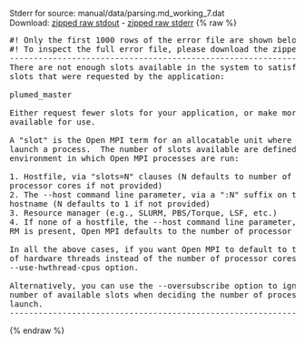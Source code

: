 Stderr for source:  manual/data/parsing.md_working_7.dat   
Download: [zipped raw stdout](parsing.md_working_7.dat.plumed_master.stdout.txt.zip) - [zipped raw stderr](parsing.md_working_7.dat.plumed_master.stderr.txt.zip) 
{% raw %}
<pre>
#! Only the first 1000 rows of the error file are shown below
#! To inspect the full error file, please download the zipped raw stderr file above
--------------------------------------------------------------------------
There are not enough slots available in the system to satisfy the 3
slots that were requested by the application:

plumed_master

Either request fewer slots for your application, or make more slots
available for use.

A "slot" is the Open MPI term for an allocatable unit where we can
launch a process.  The number of slots available are defined by the
environment in which Open MPI processes are run:

1. Hostfile, via "slots=N" clauses (N defaults to number of
processor cores if not provided)
2. The --host command line parameter, via a ":N" suffix on the
hostname (N defaults to 1 if not provided)
3. Resource manager (e.g., SLURM, PBS/Torque, LSF, etc.)
4. If none of a hostfile, the --host command line parameter, or an
RM is present, Open MPI defaults to the number of processor cores

In all the above cases, if you want Open MPI to default to the number
of hardware threads instead of the number of processor cores, use the
--use-hwthread-cpus option.

Alternatively, you can use the --oversubscribe option to ignore the
number of available slots when deciding the number of processes to
launch.
--------------------------------------------------------------------------
</pre>
{% endraw %}
